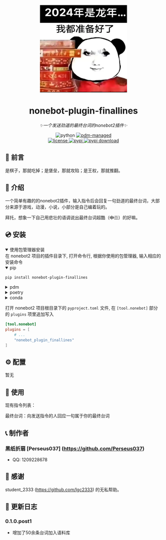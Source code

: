 <div align="center"> 
  
  <img src="https://github.com/Perseus037/data/blob/master/longtu.png?raw=true" alt="2024年是龙年...我都准备好了" width="280" height="280">

# nonebot-plugin-finallines


_✨一个发送劲道的最终台词的nonebot2插件✨_

<img src="https://img.shields.io/badge/python-3.8+-blue.svg" alt="python">
<a href="https://pdm.fming.dev">
  <img src="https://img.shields.io/badge/pdm-managed-blueviolet" alt="pdm-managed">
</a>
<!-- <a href="https://wakatime.com/badge/user/b61b0f9a-f40b-4c82-bc51-0a75c67bfccf/project/f4778875-45a4-4688-8e1b-b8c844440abb">
  <img src="https://wakatime.com/badge/user/b61b0f9a-f40b-4c82-bc51-0a75c67bfccf/project/f4778875-45a4-4688-8e1b-b8c844440abb.svg" alt="wakatime">
</a> -->

<br />

<a href="./LICENSE">
  <img src="https://img.shields.io/github/license/lgc-NB2Dev/nonebot-plugin-uma.svg" alt="license">
</a>
<a href="https://pypi.python.org/pypi/nonebot-plugin-finallines">
  <img src="https://img.shields.io/pypi/v/nonebot-plugin-finallines.svg" alt="pypi">
</a>
<a href="https://pypi.org/project/nonebot-plugin-finallines/">
  <img src="https://img.shields.io/pypi/dm/nonebot-plugin-finallines.svg" alt="pypi download">
</a>


</div>

## 💬 前言

是棋子，那就吃掉；是堡垒，那就攻陷；是王权，那就推翻。

## 📖 介绍

一个简单有趣的的nonebot2插件，输入指令后会回复一句劲道的最终台词，大部分来源于游戏，动漫，小说，小部分是自己编着玩的。

拜托，想象一下自己用悲壮的语调说出最终台词超酷（~~中二~~）的好嘛。

## 💿 安装

<!--
<details open>
<summary>[推荐] 使用 nb-cli 安装</summary>
在 nonebot2 项目的根目录下打开命令行, 输入以下指令即可安装

```bash
nb plugin install nonebot-plugin-finallines
```
-->

</details>

<details open>
<summary>使用包管理器安装</summary>
在 nonebot2 项目的插件目录下, 打开命令行, 根据你使用的包管理器, 输入相应的安装命令

<details open>
<summary>pip</summary>

```bash
pip install nonebot-plugin-finallines
```

</details>
<details>
<summary>pdm</summary>

```bash
pdm add nonebot-plugin-finallines
```

</details>
<details>
<summary>poetry</summary>

```bash
poetry add nonebot-plugin-finallines
```

</details>
<details>
<summary>conda</summary>

```bash
conda install nonebot-plugin-longtu
```

</details>

打开 nonebot2 项目根目录下的 `pyproject.toml` 文件, 在 `[tool.nonebot]` 部分的 `plugins` 项里追加写入

```toml
[tool.nonebot]
plugins = [
    # ...
    "nonebot_plugin_finallines"
]
```

</details>

## ⚙️ 配置

暂无

## 🎉 使用

现有指令列表：

最终台词：向发送指令的人回应一句属于你的最终台词


## 📞 制作者

### 黑纸折扇 [Perseus037] (https://github.com/Perseus037)

- QQ: 1209228678

## 🙏 感谢

student_2333 (https://github.com/lgc2333) 的无私帮助。

## 📝 更新日志

### 0.1.0.post1

- 增加了50余条台词加入语料库
